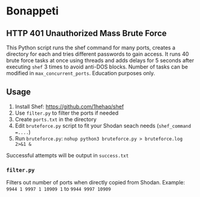 # Bonappeti
## HTTP 401 Unauthorized Mass Brute Force
This Python script runs the shef command for many ports, creates a directory for each and tries different passwords to gain access. 
It runs 40 brute force tasks at once using threads and adds delays for 5 seconds after executing `shef` 3 times to avoid anti-DOS blocks.
Number of tasks can be modified in `max_concurrent_ports`.
Education purposes only.

## Usage
1. Install Shef: https://github.com/1hehaq/shef
2. Use `filter.py` to filter the ports if needed
3. Create `ports.txt` in the directory
4. Edit `bruteforce.py` script to fit your Shodan seach needs (`shef_command =....`)
5. Run `bruteforce.py`: `nohup python3 bruteforce.py > bruteforce.log 2>&1 &`

Successful attempts will be output in `success.txt`

### `filter.py`
Filters out number of ports when directly copied from Shodan. 
Example: 
`9944
1
9997
1
10909
1` to `9944
9997
10909`
